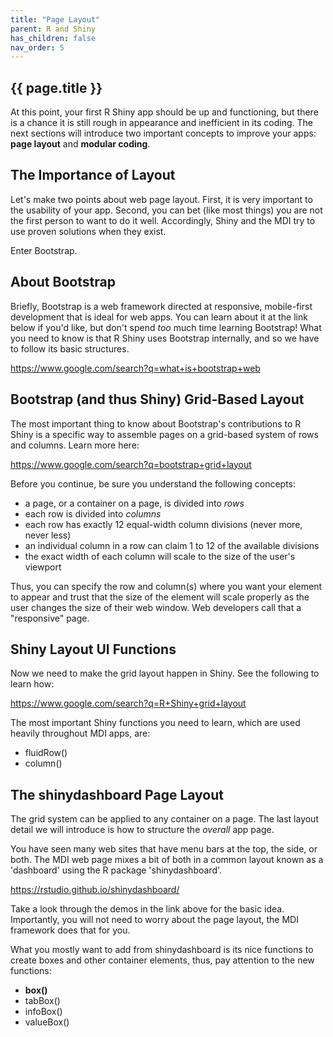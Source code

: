 ```yaml
---
title: "Page Layout"
parent: R and Shiny
has_children: false
nav_order: 5
---
```


## {{ page.title }}

At this point, your first R Shiny app should be up and functioning, but there is 
a chance it is still rough in appearance and inefficient in its coding. The
next sections will introduce two important concepts to improve your apps: 
**page layout** and **modular coding**.

## The Importance of Layout

Let's make two points about web page layout. First, it is very important to 
the usability of your app. Second, you can bet (like most things) you are 
not the first person to want to do it well. Accordingly, Shiny and the MDI 
try to use proven solutions when they exist. 

Enter Bootstrap.

## About Bootstrap

Briefly, Bootstrap is a web
framework directed at responsive, mobile-first development that is ideal
for web apps. You can learn about it at the link below if you'd like,
but don't spend _too_ much time learning Bootstrap!  What you need to know
is that R Shiny uses Bootstrap internally, and so we have to follow
its basic structures.

<https://www.google.com/search?q=what+is+bootstrap+web>

## Bootstrap (and thus Shiny) Grid-Based Layout

The most important thing to know about Bootstrap's contributions
to R Shiny is a specific way to assemble pages on a grid-based
system of rows and columns.  Learn more here:

<https://www.google.com/search?q=bootstrap+grid+layout>

Before you continue, be sure you understand the following concepts:

- a page, or a container on a page, is divided into _rows_
- each row is divided into _columns_
- each row has exactly 12 equal-width column divisions (never more, never less)
- an individual column in a row can claim 1 to 12 of the available divisions
- the exact width of each column will scale to the size of the user's viewport

Thus, you can specify the row and column(s) where you want your element 
to appear and trust that the size of the element will scale properly
as the user changes the size of their web window. Web developers call that
a "responsive" page.

## Shiny Layout UI Functions

Now we need to make the grid layout happen in Shiny.
See the following to learn how:

<https://www.google.com/search?q=R+Shiny+grid+layout>

The most important Shiny functions you need to learn, which are
used heavily throughout MDI apps, are:

- fluidRow()
- column()

## The shinydashboard Page Layout

The grid system can be applied to any 
container on a page. The last layout detail we will introduce is 
how to structure the _overall_ app page.  

You have seen many web sites that have menu bars at the
top, the side, or both. The MDI web page mixes a bit of both 
in a common layout known as a 'dashboard'
using the R package 'shinydashboard'.

<https://rstudio.github.io/shinydashboard/>

Take a look through the demos in the link above for the basic idea.
Importantly, you will not need to worry about the page layout,
the MDI framework does that for you.

What you mostly want to add from shinydashboard is its
nice functions to create boxes and other container elements, 
thus, pay attention to the new functions:

- **box()**
- tabBox()
- infoBox()
- valueBox()
